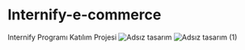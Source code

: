 # Internify-e-commerce
Internify Programı Katılım Projesi
![Adsız tasarım](https://user-images.githubusercontent.com/86071617/160112306-ed510523-14d1-4f3e-947e-2438519c7285.gif)
![Adsız tasarım (1)](https://user-images.githubusercontent.com/86071617/160112540-71eb2ffc-7b9d-4b2a-8839-345615accf9e.gif)
